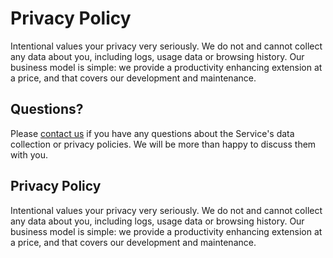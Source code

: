 # Privacy Policy

Intentional values your privacy very seriously. We do not and cannot collect any data about you, including logs, usage data or browsing history. Our business model is simple: we provide a productivity enhancing extension at a price, and that covers our development and maintenance.


## Questions?


Please [contact us](mailto:noelhavoc@pm.me) if you have any questions about the Service's data collection or privacy policies. We will be more than happy to discuss them with you.



## Privacy Policy

Intentional values your privacy very seriously. We do not and cannot collect any data about you, including logs, usage data or browsing history. Our business model is simple: we provide a productivity enhancing extension at a price, and that covers our development and maintenance.

